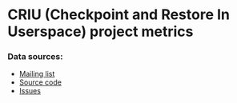 # CRIU (Checkpoint and Restore In Userspace) project metrics

### Data sources:

- [Mailing list](https://lists.openvz.org/mailman/listinfo/criu)
- [Source code](https://github.com/checkpoint-restore/criu)
- [Issues](https://github.com/checkpoint-restore/criu/issues)
